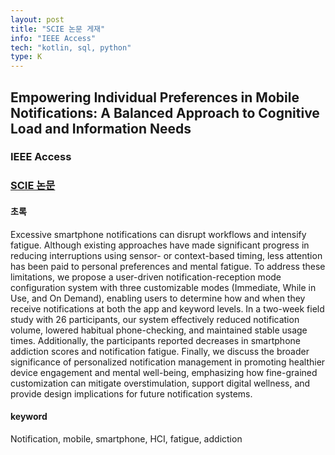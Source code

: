 ```yaml
---
layout: post
title: "SCIE 논문 게재"
info: "IEEE Access"
tech: "kotlin, sql, python"
type: K
---
```


## Empowering Individual Preferences in Mobile Notifications: A Balanced Approach to Cognitive Load and Information Needs <br/>
### IEEE Access<br/> 
### [SCIE 논문](https://ieeexplore.ieee.org/document/10916668)
#### 초록
Excessive smartphone notifications can disrupt workflows and intensify fatigue. Although existing approaches have made significant progress in reducing interruptions using sensor- or context-based timing, less attention has been paid to personal preferences and mental fatigue. To address these limitations, we propose a user-driven notification-reception mode configuration system with three customizable modes (Immediate, While in Use, and On Demand), enabling users to determine how and when they receive notifications at both the app and keyword levels. In a two-week field study with 26 participants, our system effectively reduced notification volume, lowered habitual phone-checking, and maintained stable usage times. Additionally, the participants reported decreases in smartphone addiction scores and notification fatigue. Finally, we discuss the broader significance of personalized notification management in promoting healthier device engagement and mental well-being, emphasizing how fine-grained customization can mitigate overstimulation, support digital wellness, and provide design implications for future notification systems.
#### keyword
Notification, mobile, smartphone, HCI, fatigue, addiction
<br/>
